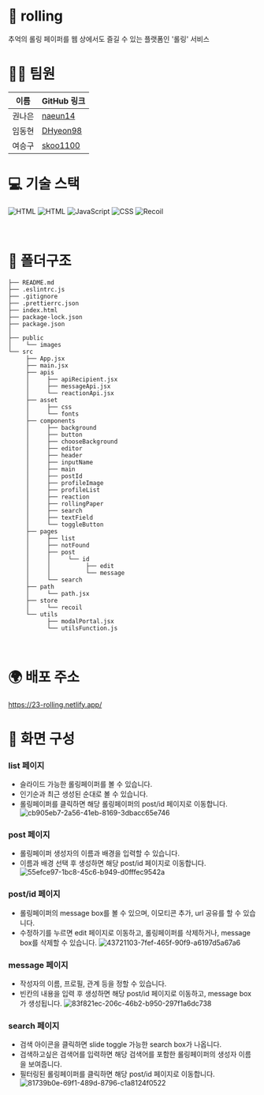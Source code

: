 # 💌 rolling
추억의 롤링 페이퍼를 웹 상에서도 즐길 수 있는 플랫폼인 '롤링' 서비스

# 👨‍💻 팀원

| 이름   | GitHub 링크                           | 
| ------ | ------------------------------------- | 
| 권나은 | [naeun14](https://github.com/naeun14) | 
| 임동현 | [DHyeon98](https://github.com/DHyeon98) |
| 여승구 | [skoo1100](https://github.com/skoo1100) | 

# 💻 기술 스택
![HTML](https://img.shields.io/badge/react-61DAFB?style=for-the-badge&logo=react&logoColor=black) ![HTML](https://img.shields.io/badge/-HTML-E34F26?style=for-the-badge&logo=html5&logoColor=white) ![JavaScript](https://img.shields.io/badge/-JavaScript-F7DF1E?style=for-the-badge&logo=javascript&logoColor=black) ![CSS](https://img.shields.io/badge/-CSS-1572B6?style=for-the-badge&logo=css3&logoColor=white) ![Recoil](https://img.shields.io/badge/-recoil-3578E5?style=for-the-badge&logo=recoil&logoColor=white) 

 
<br>

# 💾 폴더구조
```
├── README.md
├── .eslintrc.js
├── .gitignore
├── .prettierrc.json
├── index.html
├── package-lock.json
├── package.json
│
├── public
│    └── images
└── src
     ├── App.jsx
     ├── main.jsx
     ├── apis
     │     ├── apiRecipient.jsx
     │     ├── messageApi.jsx
     │     └── reactionApi.jsx
     ├── asset
     │     ├── css
     │     └── fonts
     ├── components
     │     ├── background
     │     ├── button
     │     ├── chooseBackground
     │     ├── editor
     │     ├── header
     │     ├── inputName
     │     ├── main
     │     ├── postId
     │     ├── profileImage
     │     ├── profileList
     │     ├── reaction
     │     ├── rollingPaper
     │     ├── search
     │     ├── textField
     │     └── toggleButton
     ├── pages
     │     ├── list
     │     ├── notFound
     │     ├── post
     │     │     └── id
     │     │          ├── edit
     │     │          └── message     
     │     └── search
     ├── path
     │     └── path.jsx
     ├── store
     │     └── recoil
     └── utils
           ├── modalPortal.jsx
           └── utilsFunction.js
```

<br>

# 🌍 배포 주소 
https://23-rolling.netlify.app/

# 📖 화면 구성
### list 페이지
- 슬라이드 가능한 롤링페이퍼를 볼 수 있습니다.
- 인기순과 최근 생성된 순대로 볼 수 있습니다.
- 롤링페이퍼를 클릭하면 해당 롤링페이퍼의 post/id 페이지로 이동합니다.
![cb905eb7-2a56-41eb-8169-3dbacc65e746](https://github.com/Codeit-23team/23_rolling/assets/84865501/a4558141-875b-4dc6-8da7-0071715ebd5a)

### post 페이지
- 롤링페이퍼 생성자의 이름과 배경을 입력할 수 있습니다.
- 이름과 배경 선택 후 생성하면 해당 post/id 페이지로 이동합니다.
![55efce97-1bc8-45c6-b949-d0fffec9542a](https://github.com/Codeit-23team/23_rolling/assets/84865501/f9c0f8b9-25a4-4877-b434-1cc71ebdc9c1)

### post/id 페이지
- 롤링페이퍼의 message box를 볼 수 있으며, 이모티콘 추가, url 공유를 할 수 있습니다.
- 수정하기를 누르면 edit 페이지로 이동하고, 롤링페이퍼를 삭제하거나, message box를 삭제할 수 있습니다.
![43721103-7fef-465f-90f9-a6197d5a67a6](https://github.com/Codeit-23team/23_rolling/assets/84865501/c9187f2b-c2e8-42c1-91ed-f208c246132e)

### message 페이지
- 작성자의 이름, 프로필, 관계 등을 정할 수 있습니다.
- 빈칸의 내용을 입력 후 생성하면 해당 post/id 페이지로 이동하고, message box가 생성됩니다.
![83f821ec-206c-46b2-b950-297f1a6dc738](https://github.com/Codeit-23team/23_rolling/assets/84865501/c398458b-1077-473c-b5a5-51e30c52d7e1)

### search 페이지
- 검색 아이콘을 클릭하면 slide toggle 가능한 search box가 나옵니다.
- 검색하고싶은 검색어를 입력하면 해당 검색어를 포함한 롤링페이퍼의 생성자 이름을 보여줍니다.
- 필터링된 롤링페이퍼를 클릭하면 해당 post/id 페이지로 이동합니다.
![81739b0e-69f1-489d-8796-c1a8124f0522](https://github.com/Codeit-23team/23_rolling/assets/84865501/424c4296-169f-42f1-ad40-1cee35e3487a)



